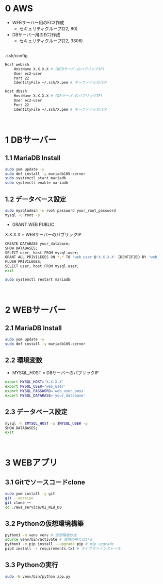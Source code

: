 # 0 AWS

* WEBサーバー用のEC2作成
  * セキュリティグループ(22, 80)
* DBサーバー用のEC2作成
  * セキュリティグループ(22, 3306)

<br>
.ssh/config

```sh
Host webssh
    HostName X.X.X.X # (WEBサーバ-のパブリックIP)
    User ec2-user
    Port 22
    IdentityFile ~/.ssh/X.pem # キーファイルのパス

Host dbssh
    HostName X.X.X.X # (DBサーバ-のパブリックIP)
    User ec2-user
    Port 22
    IdentityFile ~/.ssh/X.pem # キーファイルのパス
```

<br>

# 1 DBサーバー

## 1.1 MariaDB Install

```sh
sudo yum update -y
sudo dnf install -y mariadb105-server
sudo systemctl start mariadb
sudo systemctl enable mariadb
```

## 1.2 データベース設定

```sh
sudo mysqladmin -u root password your_root_password
mysql -u root -p
```

* GRANT WEB PUBLIC

X.X.X.X = WEBサーバーのパブリックIP

```sh
CREATE DATABASE your_database;
SHOW DATABASES;
SELECT user, host FROM mysql.user;
GRANT ALL PRIVILEGES ON *.* TO 'web_user'@'X.X.X.X' IDENTIFIED BY 'web_user_pass';
FLUSH PRIVILEGES;
SELECT user, host FROM mysql.user;
exit
```

```sh
sudo systemctl restart mariadb
```

<br>

# 2 WEBサーバー

## 2.1 MariaDB Install

```sh
sudo yum update -y
sudo dnf install -y mariadb105-server
```

##  2.2 環境変数

* MYSQL_HOST = DBサーバーのパブリックIP

```sh
export MYSQL_HOST='X.X.X.X'
export MYSQL_USER='web_user'
export MYSQL_PASSWORD='web_user_pass'
export MYSQL_DATABASE='your_database'
```

## 2.3 データベース設定

```sh
mysql -h $MYSQL_HOST -u $MYSQL_USER -p
SHOW DATABASES;
exit
```

<br>

# 3 WEBアプリ

## 3.1 Gitでソースコードclone

```sh
sudo yum install -y git
git --version
git clone ~~
cd ./aws_service/02_WEB_DB
```

## 3.2 Pythonの仮想環境構築

```sh
python3 -m venv venv # 仮想環境作成
source venv/bin/activate # 環境の中にはいる
python3 -m pip install --upgrade pip # pip upgrade
pip3 install -r requirements.txt # ライブラリインストール
```

## 3.3 Pythonの実行

```sh
sudo -E venv/bin/python app.py
```
